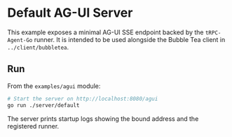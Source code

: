 # Default AG-UI Server

This example exposes a minimal AG-UI SSE endpoint backed by the `tRPC-Agent-Go` runner. It is intended to be used alongside the Bubble Tea client in `../client/bubbletea`.

## Run

From the `examples/agui` module:

```bash
# Start the server on http://localhost:8080/agui
go run ./server/default
```

The server prints startup logs showing the bound address and the registered runner.
